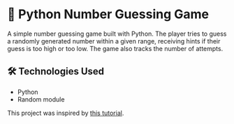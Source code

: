  # 🎯 Python Number Guessing Game
 
 A simple number guessing game built with Python. The player tries to guess a randomly generated number within a given range, receiving hints if their guess is too high or too low. The game also tracks the number of attempts.

## 🛠 Technologies Used
- Python
- Random module

This project was inspired by [this tutorial](https://www.youtube.com/watch?v=jcKe13D6bao).

